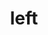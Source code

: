 ---
category: 4-letters
denotation: null
name: left
reference_link: https://www.etymonline.com/word/left
root_language: null
root_name: null
title: left
type: free
word_sums:
- respelling: left
  sum: 'Left + '
---
